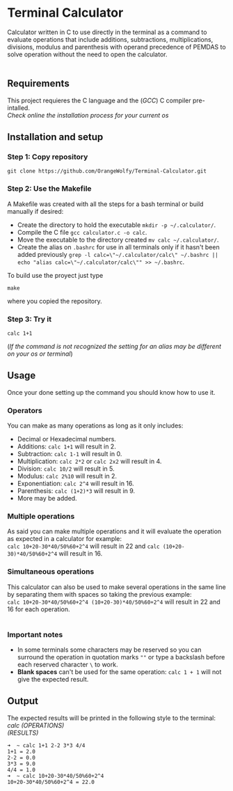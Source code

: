 # Terminal Calculator

Calculator written in C to use directly in the terminal as a command to evaluate operations that include additions, subtractions, multiplications, divisions, modulus and parenthesis with operand precedence of PEMDAS to solve operation without the need to open the calculator.
</br><br>

## Requirements
This project requieres the C language and the (*GCC*) C compiler pre-intalled.\
*Check online the installation process for your current os*

## Installation and setup

### Step 1: Copy repository
```
git clone https://github.com/OrangeWolfy/Terminal-Calculator.git
```

### Step 2: Use the Makefile
A Makefile was created with all the steps for a bash terminal or build manually if desired:
- Create the directory to hold the executable `mkdir -p ~/.calculator/`.
- Compile the C file `gcc calculator.c -o calc`.
- Move the executable to the directory created `mv calc ~/.calculator/`.
- Create the alias on `.bashrc` for use in all terminals only if it hasn't been added previously `grep -l calc=\"~/.calculator/calc\" ~/.bashrc || echo "alias calc=\"~/.calculator/calc\"" >> ~/.bashrc`.

To build use the proyect just type
```
make
```
where you copied the repository.

### Step 3: Try it
```
calc 1+1
```
(*If the command is not recognized the setting for an alias may be different on your os or terminal*)

## Usage
Once your done setting up the command you should know how to use it.

### Operators
You can make as many operations as long as it only includes:
* Decimal or Hexadecimal numbers.
* Additions: `calc 1+1` will result in 2.
* Subtraction: `calc 1-1` will result in 0.
* Multiplication: `calc 2*2` or `calc 2x2` will result in 4.
* Division: `calc 10/2` will result in 5.
* Modulus: `calc 2%10` will result in 2.
* Exponentiation: `calc 2^4` will result in 16.
* Parenthesis: `calc (1+2)*3` will result in 9.
* More may be added.

### Multiple operations
As said you can make multiple operations and it will evaluate the operation as expected in a calculator for example:\
`calc 10+20-30*40/50%60+2^4` will result in 22 and `calc (10+20-30)*40/50%60+2^4` will result in 16.

### Simultaneous operations
This calculator can also be used to make several operations in the same line by separating them with spaces so taking the previous example:\
`calc 10+20-30*40/50%60+2^4 (10+20-30)*40/50%60+2^4` will result in 22 and 16 for each operation.
</br><br>

### Important notes
* In some terminals some characters may be reserved so you can surround the operation in quotation marks `""` or type a backslash before each reserved character `\` to work.
* **Blank spaces** can't be used for the same operation: `calc 1 + 1` will not give the expected result.

## Output
The expected results will be printed in the following style to the terminal:\
*calc (OPERATIONS)*\
*(RESULTS)*
```
➜  ~ calc 1+1 2-2 3*3 4/4
1+1 = 2.0
2-2 = 0.0
3*3 = 9.0
4/4 = 1.0
➜  ~ calc 10+20-30*40/50%60+2^4
10+20-30*40/50%60+2^4 = 22.0
```
